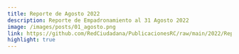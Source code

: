 ```yaml
---
title: Reporte de Agosto 2022
description: Reporte de Empadronamiento al 31 Agosto 2022
image: /images/posts/01_agosto.png
link: https://github.com/RedCiudadana/PublicacionesRC/raw/main/2022/Reporte_Empadronamient_Agosto2022.pdf
highlight: true
---
```

